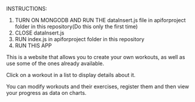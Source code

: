INSTRUCTIONS:
1. TURN ON MONGODB AND RUN THE dataInsert.js file in apiforproject folder in this repository(Do this only the first time)
2. CLOSE dataInsert.js
3. RUN index.js in apiforproject folder in this repository
4. RUN THIS APP

This is a website that allows you to create your own workouts,
as well as use some of the ones already available.

Click on a workout in a list to display details about it.

You can modify workouts and their exercises, register them and then view your progress as data on charts.